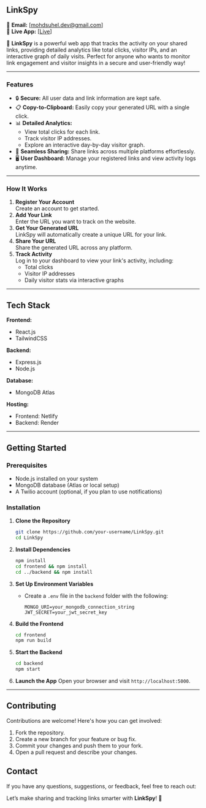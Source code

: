 <h2>LinkSpy</h2>

📧 **Email:** [mohdsuhel.dev@gmail.com]  
🔗 **Live App:** [[Live](https://linkspy.netlify.app/)]  

🚀 **LinkSpy** is a powerful web app that tracks the activity on your shared links, providing detailed analytics like total clicks, visitor IPs, and an interactive graph of daily visits. Perfect for anyone who wants to monitor link engagement and visitor insights in a secure and user-friendly way!

---

<h3>Features</h3>

- 🔒 **Secure:** All user data and link information are kept safe.  
- 📋 **Copy-to-Clipboard:** Easily copy your generated URL with a single click.  
- 📊 **Detailed Analytics:**  
  - View total clicks for each link.  
  - Track visitor IP addresses.  
  - Explore an interactive day-by-day visitor graph.  
- 🔗 **Seamless Sharing:** Share links across multiple platforms effortlessly.  
- 🖥️ **User Dashboard:** Manage your registered links and view activity logs anytime.  

---

<h3>How It Works</h3>

1. **Register Your Account**  
   Create an account to get started.  
2. **Add Your Link**  
   Enter the URL you want to track on the website.  
3. **Get Your Generated URL**  
   LinkSpy will automatically create a unique URL for your link.  
4. **Share Your URL**  
   Share the generated URL across any platform.  
5. **Track Activity**  
   Log in to your dashboard to view your link's activity, including:  
   - Total clicks  
   - Visitor IP addresses  
   - Daily visitor stats via interactive graphs  

---

## **Tech Stack**

**Frontend:**  
- React.js  
- TailwindCSS  

**Backend:**  
- Express.js  
- Node.js  

**Database:**  
- MongoDB Atlas  

**Hosting:**  
- Frontend: Netlify  
- Backend: Render  

---

## **Getting Started**

### Prerequisites
- Node.js installed on your system  
- MongoDB database (Atlas or local setup)  
- A Twilio account (optional, if you plan to use notifications)  

### Installation

1. **Clone the Repository**
   ```bash
   git clone https://github.com/your-username/LinkSpy.git
   cd LinkSpy
   ```

2. **Install Dependencies**
   ```bash
   npm install
   cd frontend && npm install
   cd ../backend && npm install
   ```

3. **Set Up Environment Variables**
   - Create a `.env` file in the `backend` folder with the following:
     ```env
     MONGO_URI=your_mongodb_connection_string
     JWT_SECRET=your_jwt_secret_key
     ```

4. **Build the Frontend**
   ```bash
   cd frontend
   npm run build
   ```

5. **Start the Backend**
   ```bash
   cd backend
   npm start
   ```

6. **Launch the App**
   Open your browser and visit `http://localhost:5000`.

---

## **Contributing**

Contributions are welcome! Here's how you can get involved:
1. Fork the repository.  
2. Create a new branch for your feature or bug fix.  
3. Commit your changes and push them to your fork.  
4. Open a pull request and describe your changes.  


## **Contact**

If you have any questions, suggestions, or feedback, feel free to reach out:



Let’s make sharing and tracking links smarter with **LinkSpy**! 🌟

